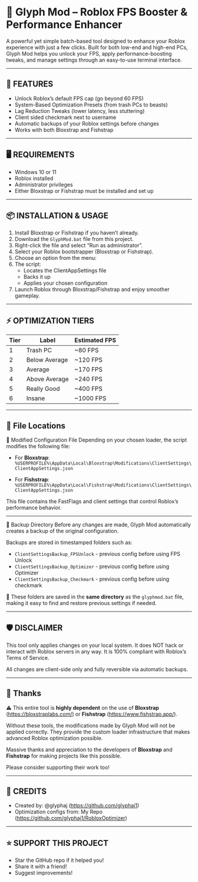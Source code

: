 # 🌟 Glyph Mod – Roblox FPS Booster & Performance Enhancer

A powerful yet simple batch-based tool designed to enhance your Roblox experience 
with just a few clicks. Built for both low-end and high-end PCs, Glyph Mod helps you 
unlock your FPS, apply performance-boosting tweaks, and manage settings through 
an easy-to-use terminal interface.

------------------------------
🚀 FEATURES
------------------------------
- Unlock Roblox’s default FPS cap (go beyond 60 FPS)
- System-Based Optimization Presets (from trash PCs to beasts)
- Lag Reduction Tweaks (lower latency, less stuttering)
- Client sided checkmark next to username
- Automatic backups of your Roblox settings before changes
- Works with both Bloxstrap and Fishstrap

------------------------------
🖥️ REQUIREMENTS
------------------------------
- Windows 10 or 11
- Roblox installed
- Administrator privileges
- Either Bloxstrap or Fishstrap must be installed and set up

------------------------------
📦 INSTALLATION & USAGE
------------------------------
1. Install Bloxstrap or Fishstrap if you haven’t already.
2. Download the `GlyphMod.bat` file from this project.
3. Right-click the file and select “Run as administrator”.
4. Select your Roblox bootstrapper (Bloxstrap or Fishstrap).
5. Choose an option from the menu:
6. The script:
   - Locates the ClientAppSettings file
   - Backs it up
   - Applies your chosen configuration
7. Launch Roblox through Bloxstrap/Fishstrap and enjoy smoother gameplay.

-------------------------------------------
⚡ OPTIMIZATION TIERS                    
-------------------------------------------
| Tier | Label           | Estimated FPS  |
|------|------------------|---------------|
| 1    | Trash PC         | ~80 FPS       |
| 2    | Below Average    | ~120 FPS      |
| 3    | Average          | ~170 FPS      |
| 4    | Above Average    | ~240 FPS      |
| 5    | Really Good      | ~400 FPS      |
| 6    | Insane           | ~1000 FPS     |

------------------------------
📂 File Locations
------------------------------

🔧 Modified Configuration File
Depending on your chosen loader, the script modifies the following file:

- For **Bloxstrap**:  
  `%USERPROFILE%\AppData\Local\Bloxstrap\Modifications\ClientSettings\ClientAppSettings.json`

- For **Fishstrap**:  
  `%USERPROFILE%\AppData\Local\Fishstrap\Modifications\ClientSettings\ClientAppSettings.json`

This file contains the FastFlags and client settings that control Roblox’s performance behavior.

---
💾 Backup Directory
Before any changes are made, Glyph Mod automatically creates a backup of the original configuration.

Backups are stored in timestamped folders such as:

- `ClientSettingsBackup_FPSUnlock` - previous config before using FPS Unlock
- `ClientSettingsBackup_Optimizer` - previous config before using Optimizer
- `ClientSettingsBackup_Checkmark` - previous config before using checkmark

📁 These folders are saved in the **same directory** as the `glyphmod.bat` file, making it easy to find and restore previous settings if needed.

------------------------------
🛡️ DISCLAIMER
------------------------------
This tool only applies changes on your local system. It does NOT hack or interact with 
Roblox servers in any way. It is 100% compliant with Roblox’s Terms of Service.

All changes are client-side only and fully reversible via automatic backups.

------------------------------
🙏 Thanks
------------------------------
⚠️ This entire tool is **highly dependent** on the use of **Bloxstrap** (https://bloxstraplabs.com/)
or **Fishstrap** (https://www.fishstrap.app/).

Without these tools, the modifications made by Glyph Mod will not be applied correctly. 
They provide the custom loader infrastructure that makes advanced Roblox optimization possible.

Massive thanks and appreciation to the developers of **Bloxstrap** and **Fishstrap** 
for making projects like this possible.

Please consider supporting their work too!

------------------------------
🙌 CREDITS
------------------------------
- Created by: @glyphaj (https://github.com/glyphaj1)
- Optimization configs from: My Repo (https://github.com/glyphaj1/RobloxOptimizer)

------------------------------
⭐ SUPPORT THIS PROJECT
------------------------------
- Star the GitHub repo if it helped you!
- Share it with a friend!
- Suggest improvements!
